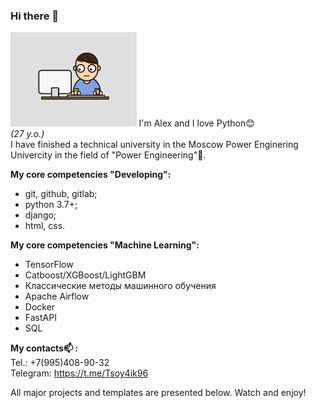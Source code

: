 ### Hi there 👋


<img src="itsme.gif" alt='Тут картинка' style="width: 40%; margin-right: auto;">
I'm Alex and I love Python😊 <br>
<i>(27 y.o.)</i><br>
I have finished a technical university in the Moscow Power Enginering Univercity in the field of "Power Engineering"👷.<br>

<b>My core competencies "Developing":</b>
 - git, github, gitlab;
 - python 3.7+;
 - django;
 - html, css.

<b>My core competencies "Machine Learning":</b>
 - TensorFlow
 - Catboost/XGBoost/LightGBM
 - Классические методы машинного обучения
 - Apache Airflow
 - Docker
 - FastAPI
 - SQL

<b>My contacts📫 :</b><br>
    Tel.: +7(995)408-90-32<br>
    Telegram: https://t.me/Tsoy4ik96<br>

All major projects and templates are presented below. Watch and enjoy!
<!--
**TsoyAlV/TsoyAlV** is a ✨ _special_ ✨ repository because its `README.md` (this file) appears on your GitHub profile.

Here are some ideas to get you started:

- 🔭 I’m currently working on ...
- 🌱 I’m currently learning ...
- 👯 I’m looking to collaborate on ...
- 🤔 I’m looking for help with ...
- 💬 Ask me about ...
- 📫 How to reach me: ...
- 😄 Pronouns: ...
- ⚡ Fun fact: ...
-->
